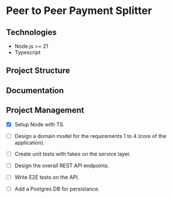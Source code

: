# Peer to Peer Payment Splitter

## Technologies
- Node.js >= 21
- Typescript

## Project Structure

## Documentation


## Project Management
- [x] Setup Node with TS.
- [ ] Design a domain model for the requirements 1 to 4 (core of the application).
- [ ] Create unit tests with fakes on the service layer.
- [ ] Design the overall REST API endpoints.
- [ ] Write E2E tests on the API.
- [ ] Add a Postgres DB for persistance.

